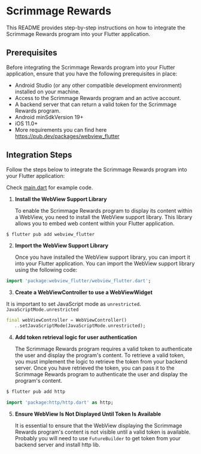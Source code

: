 # Scrimmage Rewards

This README provides step-by-step instructions on how to integrate
the Scrimmage Rewards program into your Flutter application.

## Prerequisites

Before integrating the Scrimmage Rewards program into your Flutter application,
ensure that you have the following prerequisites in place:

- Android Studio (or any other compatible development environment) installed on your machine.
- Access to the Scrimmage Rewards program and an active account.
- A backend server that can return a valid token for the Scrimmage Rewards program.
- Android minSdkVersion 19+
- iOS 11.0+
- More requirements you can find here https://pub.dev/packages/webview_flutter

## Integration Steps

Follow the steps below to integrate the Scrimmage Rewards program into your Flutter application:

Check [main.dart](./lib/main.dart) for example code.

1. **Install the WebView Support Library**

   To enable the Scrimmage Rewards program to display its content within a WebView,
   you need to install the WebView support library. This library allows you to embed
   web content within your Flutter application.

```bash
$ flutter pub add webview_flutter
```

2. **Import the WebView Support Library**

   Once you have installed the WebView support library, you can import it into your
   Flutter application. You can import the WebView support library using the following
   code:

```dart
import 'package:webview_flutter/webview_flutter.dart';
```

3. **Create a WebViewController to use a WebViewWidget**

It is important to set JavaScript mode as `unrestricted`. `JavaScriptMode.unrestricted`

```dart
final webViewController = WebViewController()
   ..setJavaScriptMode(JavaScriptMode.unrestricted);
``` 

4. **Add token retrieval logic for user authentication**

   The Scrimmage Rewards program requires a valid token to authenticate
   the user and display the program's content. To retrieve a valid token,
   you must implement the logic to retrieve the token from your backend server.
   Once you have retrieved the token, you can pass it to the Scrimmage Rewards
   program to authenticate the user and display the program's content.

```bash
$ flutter pub add http
```

```dart
import 'package:http/http.dart' as http;
```

5. **Ensure WebView Is Not Displayed Until Token Is Available**

   It is essential to ensure that the WebView displaying the Scrimmage Rewards
   program's content is not visible until a valid token is available. Probably you will need to use `FutureBuilder` to
   get token from your backend server and install http lib.
